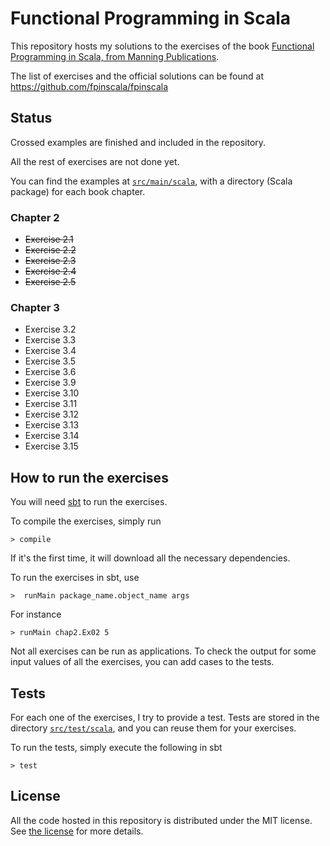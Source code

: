 # Functional Programming in Scala

This repository hosts my solutions to the exercises of the book
[Functional Programming in Scala, from Manning Publications](http://www.manning.com/bjarnason/).

The list of exercises and the official solutions can be found at https://github.com/fpinscala/fpinscala

## Status

Crossed examples are finished and included in the repository.

All the rest of exercises are not done yet.

You can find the examples at
[`src/main/scala`](https://github.com/iht/fpinscala/tree/master/src/main/scala/),
with a directory (Scala package) for each book chapter.

### Chapter 2

* ~~Exercise 2.1~~
* ~~Exercise 2.2~~
* ~~Exercise 2.3~~
* ~~Exercise 2.4~~
* ~~Exercise 2.5~~

### Chapter 3

* Exercise 3.2
* Exercise 3.3
* Exercise 3.4
* Exercise 3.5
* Exercise 3.6
* Exercise 3.9
* Exercise 3.10
* Exercise 3.11
* Exercise 3.12
* Exercise 3.13
* Exercise 3.14
* Exercise 3.15



## How to run the exercises

You will need [sbt](http://www.scala-sbt.org/) to run the exercises.

To compile the exercises, simply run

```
> compile
```

If it's the first time, it will download all the necessary dependencies.

To run the exercises in sbt, use
```
>  runMain package_name.object_name args
```

For instance
```
> runMain chap2.Ex02 5
```

Not all exercises can be run as applications. To check the output for
some input values of all the exercises, you can add cases to the tests.

## Tests

For each one of the exercises, I try to provide a test. Tests are
stored in the directory [`src/test/scala`](https://github.com/iht/fpinscala/tree/master/src/test/scala/), and you can reuse them for
your exercises.

To run the tests, simply execute the following in sbt
```
> test
```

## License

All the code hosted in this repository is distributed under the MIT
license. See [the
license](https://github.com/iht/fpinscala/blob/master/LICENSE) for
more details.
